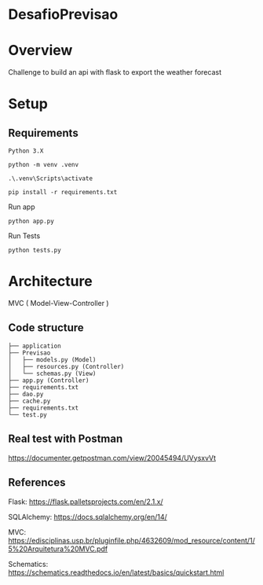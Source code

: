 # DesafioPrevisao

# Overview

Challenge to build an api with flask to export the weather forecast

# Setup

<h2> Requirements </h2>

```
Python 3.X
```

```
python -m venv .venv
```

```
.\.venv\Scripts\activate
```

```
pip install -r requirements.txt
```

Run app
```
python app.py
```

Run Tests
```
python tests.py
```

# Architecture

MVC ( Model-View-Controller )

<h2>Code structure</h2>

```
├── application
├── Previsao
│   ├── models.py (Model)
│   ├── resources.py (Controller)
│   └── schemas.py (View)
├── app.py (Controller)
├── requirements.txt
├── dao.py
├── cache.py
├── requirements.txt
└── test.py
```

<h2> Real test with Postman </h2>

https://documenter.getpostman.com/view/20045494/UVysxvVt

<h2> References </h2>

Flask: https://flask.palletsprojects.com/en/2.1.x/

SQLAlchemy: https://docs.sqlalchemy.org/en/14/

MVC: https://edisciplinas.usp.br/pluginfile.php/4632609/mod_resource/content/1/5%20Arquitetura%20MVC.pdf

Schematics: https://schematics.readthedocs.io/en/latest/basics/quickstart.html
